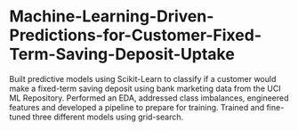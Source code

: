 # Machine-Learning-Driven-Predictions-for-Customer-Fixed-Term-Saving-Deposit-Uptake
Built predictive models using Scikit-Learn to classify if a customer would make a fixed-term saving deposit using bank marketing data from the UCI ML Repository. Performed an EDA, addressed class imbalances, engineered features and developed a pipeline to prepare for training. Trained and fine-tuned three different models using grid-search.
